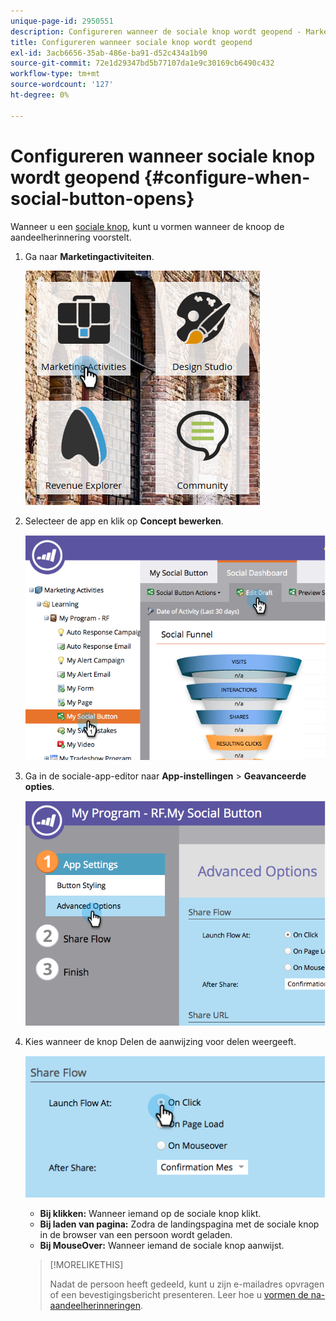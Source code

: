```yaml
---
unique-page-id: 2950551
description: Configureren wanneer de sociale knop wordt geopend - Marketo-documenten - productdocumentatie
title: Configureren wanneer sociale knop wordt geopend
exl-id: 3acb6656-35ab-486e-ba91-d52c434a1b90
source-git-commit: 72e1d29347bd5b77107da1e9c30169cb6490c432
workflow-type: tm+mt
source-wordcount: '127'
ht-degree: 0%

---
```


# Configureren wanneer sociale knop wordt geopend {#configure-when-social-button-opens}

Wanneer u een [sociale knop](/help/marketo/product-docs/demand-generation/landing-pages/free-form-landing-pages/add-a-social-button-to-a-free-form-landing-page.md), kunt u vormen wanneer de knoop de aandeelherinnering voorstelt.

1. Ga naar **Marketingactiviteiten**.

   ![](assets/ma-3.png)

1. Selecteer de app en klik op **Concept bewerken**.

   ![](assets/image2014-9-22-16-3a35-3a50.png)

1. Ga in de sociale-app-editor naar **App-instellingen** > **Geavanceerde opties**.

   ![](assets/image2014-9-22-16-3a36-3a6.png)

1. Kies wanneer de knop Delen de aanwijzing voor delen weergeeft.

   ![](assets/image2014-9-22-16-3a36-3a21.png)

   * **Bij klikken:** Wanneer iemand op de sociale knop klikt.
   * **Bij laden van pagina:** Zodra de landingspagina met de sociale knop in de browser van een persoon wordt geladen.
   * **Bij MouseOver:** Wanneer iemand de sociale knop aanwijst.

   >[!MORELIKETHIS]
   >
   >Nadat de persoon heeft gedeeld, kunt u zijn e-mailadres opvragen of een bevestigingsbericht presenteren. Leer hoe u [vormen de na-aandeelherinneringen](/help/marketo/product-docs/demand-generation/social/configuring-social-actions/configure-after-share-prompts.md).
